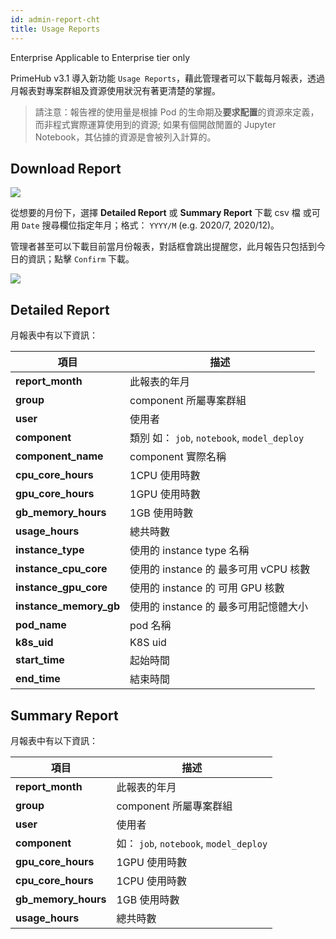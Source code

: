 ```yaml
---
id: admin-report-cht
title: Usage Reports
---
```


<div class="ee-only tooltip">Enterprise
  <span class="tooltiptext">Applicable to Enterprise tier only</span>
</div>

PrimeHub v3.1 導入新功能 `Usage Reports`，藉此管理者可以下載每月報表，透過月報表對專案群組及資源使用狀況有著更清楚的掌握。

>請注意：報告裡的使用量是根據 Pod 的生命期及**要求配置**的資源來定義，而非程式實際運算使用到的資源; 如果有個開啟閒置的 Jupyter Notebook，其佔據的資源是會被列入計算的。

## Download Report

![](assets/usage-list.png)

從想要的月份下，選擇 **Detailed Report** 或 **Summary Report** 下載 csv 檔 或可用 `Date` 搜尋欄位指定年月；格式： `YYYY/M` (e.g. 2020/7, 2020/12)。

管理者甚至可以下載目前當月份報表，對話框會跳出提醒您，此月報告只包括到今日的資訊；點擊 `Confirm` 下載。

![](assets/usage-popup.png)

## Detailed Report

月報表中有以下資訊：

|項目|描述|
|-   |-          |
|**report_month**| 此報表的年月|
|**group**|component 所屬專案群組|
|**user**|使用者|
|**component**| 類別 如： `job`, `notebook`, `model_deploy`|
|**component_name**| component 實際名稱|
|**cpu_core_hours**| 1CPU 使用時數|
|**gpu_core_hours**| 1GPU 使用時數|
|**gb_memory_hours**| 1GB 使用時數|
|**usage_hours**| 總共時數|
|**instance_type**   |使用的 instance type 名稱 |
|**instance_cpu_core**| 使用的 instance 的 最多可用 vCPU 核數          |
|**instance_gpu_core**| 使用的 instance 的 可用 GPU 核數          |
|**instance_memory_gb**| 使用的 instance 的 最多可用記憶體大小        |
|**pod_name**| pod 名稱         |
|**k8s_uid**| K8S uid          |
|**start_time**| 起始時間          |
|**end_time**| 結束時間          |

## Summary Report

月報表中有以下資訊：

|項目|描述|
|-   |-          |
|**report_month**| 此報表的年月|
|**group**|component 所屬專案群組|
|**user**|使用者|
|**component**|如： `job`, `notebook`, `model_deploy`|
|**gpu_core_hours**| 1GPU 使用時數|
|**cpu_core_hours**| 1CPU 使用時數|
|**gb_memory_hours**| 1GB 使用時數|
|**usage_hours**| 總共時數|
